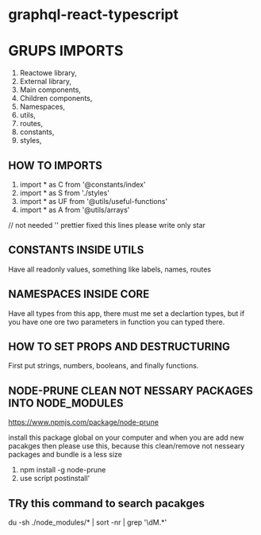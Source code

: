 # graphql-react-typescript

# GRUPS IMPORTS

1. Reactowe library,
2. External library,
3. Main components,
4. Children components,
5. Namespaces,
6. utils,
7. routes,
8. constants,
9. styles,

## HOW TO IMPORTS

1. import \* as C from '@constants/index'
2. import \* as S from './styles'
3. import \* as UF from '@utils/useful-functions'
4. import \* as A from '@utils/arrays'

// not needed '\' prettier fixed this lines please write only star

## CONSTANTS INSIDE UTILS

Have all readonly values, something like labels, names, routes

## NAMESPACES INSIDE CORE

Have all types from this app, there must me set a declartion types, but if you have one ore two parameters in function you can typed there.

## HOW TO SET PROPS AND DESTRUCTURING

First put strings, numbers, booleans, and finally functions.

## NODE-PRUNE CLEAN NOT NESSARY PACKAGES INTO NODE_MODULES

https://www.npmjs.com/package/node-prune

install this package global on your computer and when you are add new pacakges then please use this, because this clean/remove not nesseary packages and bundle is a less size

1. npm install -g node-prune
2. use script postinstall'

## TRy this command to search pacakges 

du -sh ./node_modules/* | sort -nr | grep '\dM.*'
